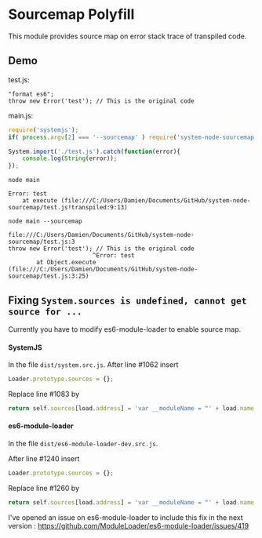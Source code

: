 # Sourcemap Polyfill

This module provides source map on error stack trace of transpiled code.

## Demo

test.js:

```
"format es6";
throw new Error('test'); // This is the original code
```

main.js:

```javascript
require('systemjs');
if( process.argv[2] === '--sourcemap' ) require('system-node-sourcemap');

System.import('./test.js').catch(function(error){
	console.log(String(error));
});
```

`node main`

```
Error: test
    at execute (file:///C:/Users/Damien/Documents/GitHub/system-node-sourcemap/test.js!transpiled:9:13)
```

`node main --sourcemap`

```
file:///C:/Users/Damien/Documents/GitHub/system-node-sourcemap/test.js:3
throw new Error('test'); // This is the original code
                        ^Error: test
        at Object.execute (file:///C:/Users/Damien/Documents/GitHub/system-node-sourcemap/test.js:3:25)
```

## Fixing `System.sources is undefined, cannot get source for ...`

Currently you have to modify es6-module-loader to enable source map.

####  SystemJS

In the file `dist/system.src.js`.
After line #1062 insert

```javascript
Loader.prototype.sources = {};
```

Replace line #1083 by

```javascript
return self.sources[load.address] = 'var __moduleName = "' + load.name + '";' + transpileFunction.call(self, load, transpiler) + '\n//# sourceURL=' + load.address + '!transpiled';
```

#### es6-module-loader

In the file `dist/es6-module-loader-dev.src.js`.

After line #1240 insert

```javascript
Loader.prototype.sources = {};
```

Replace line #1260 by

```javascript
return self.sources[load.address] = 'var __moduleName = "' + load.name + '";' + transpileFunction.call(self, load, transpiler) + '\n//# sourceURL=' + load.address + '!transpiled';
```

I've opened an issue on es6-module-loader to include this fix in the next version : https://github.com/ModuleLoader/es6-module-loader/issues/419

